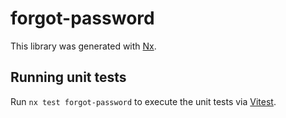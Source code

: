 # forgot-password

This library was generated with [Nx](https://nx.dev).

## Running unit tests

Run `nx test forgot-password` to execute the unit tests via [Vitest](https://vitest.dev/).
